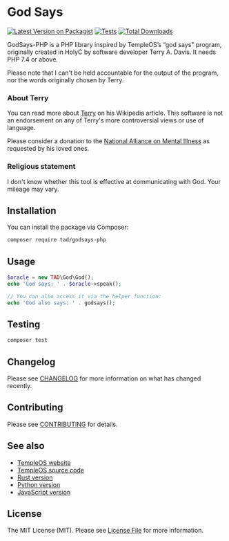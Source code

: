 # God Says

[![Latest Version on Packagist](https://img.shields.io/packagist/v/tad/godsays-php.svg?style=flat-square)](https://packagist.org/packages/oliverearl/godsays-php)
[![Tests](https://img.shields.io/github/actions/workflow/status/oliverearl/godsays-php/run-tests.yml?branch=main&label=tests&style=flat-square)](https://github.com/tad/godsays-php/actions/workflows/run-tests.yml)
[![Total Downloads](https://img.shields.io/packagist/dt/tad/godsays-php.svg?style=flat-square)](https://packagist.org/packages/oliverearl/godsays-php)

GodSays-PHP is a PHP library inspired by TempleOS’s “god says"  program, originally created in HolyC by software 
developer Terry A. Davis. It needs PHP 7.4 or above.

Please note that I can't be held accountable for the output of the program, nor the words originally chosen by Terry.

### About Terry

You can read more about [Terry](https://en.wikipedia.org/wiki/Terry_A._Davis) on his Wikipedia article. This software is
not an endorsement on any of Terry's more controversial views or use of language.

Please consider a donation to the [National Alliance on Mental Illness](https://www.nami.org/) as requested by his loved
ones.

### Religious statement

I don't know whether this tool is effective at communicating with God. Your mileage may vary.

## Installation

You can install the package via Composer:

```bash
composer require tad/godsays-php
```

## Usage

```php
$oracle = new TAD\God\God();
echo 'God says: ' . $oracle->speak();

// You can also access it via the helper function:
echo 'God also says: ' . godsays();
```

## Testing

```bash
composer test
```

## Changelog

Please see [CHANGELOG](CHANGELOG.md) for more information on what has changed recently.

## Contributing

Please see [CONTRIBUTING](https://github.com/spatie/.github/blob/main/CONTRIBUTING.md) for details.

## See also

- [TempleOS website](https://templeos.org/)
- [TempleOS source code](https://github.com/cia-foundation/TempleOS)
- [Rust version](https://github.com/orhun/godsays)
- [Python version](https://github.com/rethyxyz/godspeaks)
- [JavaScript version](https://jcpsimmons.github.io/Godspeak-Generator/)

## License

The MIT License (MIT). Please see [License File](LICENSE.md) for more information.
